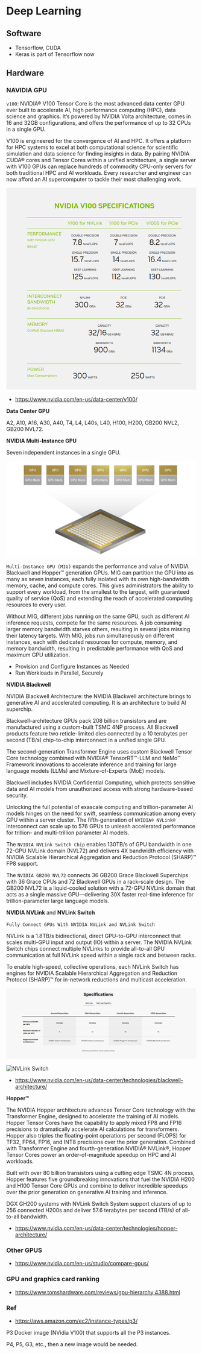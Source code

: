 # Deep Learning

## Software

* Tensorflow, CUDA
* Keras is part of Tensorflow now

## Hardware

### NAVIDIA GPU

`v100`: NVIDIA® V100 Tensor Core is the most advanced data center GPU ever built to accelerate AI, high performance computing (HPC), data science and graphics. It’s powered by NVIDIA Volta architecture, comes in 16 and 32GB configurations, and offers the performance of up to 32 CPUs in a single GPU.

V100 is engineered for the convergence of AI and HPC. It offers a platform for HPC systems to excel at both computational science for scientific simulation and data science for finding insights in data. By pairing NVIDIA CUDA® cores and Tensor Cores within a unified architecture, a single server with V100 GPUs can replace hundreds of commodity CPU-only servers for both traditional HPC and AI workloads. Every researcher and engineer can now afford an AI supercomputer to tackle their most challenging work.

![v100_tensor_core_gpu](../../../images/ml/v100_tensor_core_gpu.png)

* https://www.nvidia.com/en-us/data-center/v100/

**Data Center GPU**

A2, A10, A16, A30, A40, T4, L4, L40s, L40, H100, H200, GB200 NVL2, GB200 NVL72.

**NVIDIA Multi-Instance GPU**

Seven independent instances in a single GPU.

![MIG](../../../images/ml/MIG.png)

`Multi-Instance GPU (MIG)` expands the performance and value of NVIDIA Blackwell and Hopper™ generation GPUs. MIG can partition the GPU into as many as seven instances, each fully isolated with its own high-bandwidth memory, cache, and compute cores. This gives administrators the ability to support every workload, from the smallest to the largest, with guaranteed quality of service (QoS) and extending the reach of accelerated computing resources to every user.

Without MIG, different jobs running on the same GPU, such as different AI inference requests, compete for the same resources. A job consuming larger memory bandwidth starves others, resulting in several jobs missing their latency targets. With MIG, jobs run simultaneously on different instances, each with dedicated resources for compute, memory, and memory bandwidth, resulting in predictable performance with QoS and maximum GPU utilization.

* Provision and Configure Instances as Needed
* Run Workloads in Parallel, Securely

**NVIDIA Blackwell**

NVIDIA Blackwell Architecture: the NVIDIA Blackwell architecture brings to generative AI and accelerated computing. It is an architecture to build AI superchip.

Blackwell-architecture GPUs pack 208 billion transistors and are manufactured using a custom-built TSMC 4NP process. All Blackwell products feature two reticle-limited dies connected by a 10 terabytes per second (TB/s) chip-to-chip interconnect in a unified single GPU.

The second-generation Transformer Engine uses custom Blackwell Tensor Core technology combined with NVIDIA® TensorRT™-LLM and NeMo™ Framework innovations to accelerate inference and training for large language models (LLMs) and Mixture-of-Experts (MoE) models.

Blackwell includes NVIDIA Confidential Computing, which protects sensitive data and AI models from unauthorized access with strong hardware-based security.

Unlocking the full potential of exascale computing and trillion-parameter AI models hinges on the need for swift, seamless communication among every GPU within a server cluster. The fifth-generation of `NVIDIA® NVLink®` interconnect can scale up to 576 GPUs to unleash accelerated performance for trillion- and multi-trillion parameter AI models.  

The `NVIDIA NVLink Switch Chip` enables 130TB/s of GPU bandwidth in one 72-GPU NVLink domain (NVL72) and delivers 4X bandwidth efficiency with NVIDIA Scalable Hierarchical Aggregation and Reduction Protocol (SHARP)™ FP8 support.

The `NVIDIA GB200 NVL72` connects 36 GB200 Grace Blackwell Superchips with 36 Grace CPUs and 72 Blackwell GPUs in a rack-scale design. The GB200 NVL72 is a liquid-cooled solution with a 72-GPU NVLink domain that acts as a single massive GPU—delivering 30X faster real-time inference for trillion-parameter large language models.

**NVIDIA NVLink** and **NVLink Switch**

`Fully Connect GPUs With NVIDIA NVLink and NVLink Switch`

NVLink is a 1.8TB/s bidirectional, direct GPU-to-GPU interconnect that scales multi-GPU input and output (IO) within a server. The NVIDIA NVLink Switch chips connect multiple NVLinks to provide all-to-all GPU communication at full NVLink speed within a single rack and between racks.

To enable high-speed, collective operations, each NVLink Switch has engines for NVIDIA Scalable Hierarchical Aggregation and Reduction Protocol (SHARP)™ for in-network reductions and multicast acceleration.

![NVLink](../../../images/ml/NVLink.png)

![NVLink Switch](../../../images/ml/NVLink_Switch.png)

* https://www.nvidia.com/en-us/data-center/technologies/blackwell-architecture/

**Hopper™**

The NVIDIA Hopper architecture advances Tensor Core technology with the Transformer Engine, designed to accelerate the training of AI models. Hopper Tensor Cores have the capability to apply mixed FP8 and FP16 precisions to dramatically accelerate AI calculations for transformers. Hopper also triples the floating-point operations per second (FLOPS) for TF32, FP64, FP16, and INT8 precisions over the prior generation. Combined with Transformer Engine and fourth-generation NVIDIA® NVLink®, Hopper Tensor Cores power an order-of-magnitude speedup on HPC and AI workloads.

Built with over 80 billion transistors using a cutting edge TSMC 4N process, Hopper features five groundbreaking innovations that fuel the NVIDIA H200 and H100 Tensor Core GPUs and combine to deliver incredible speedups over the prior generation on generative AI training and inference.

DGX GH200 systems with NVLink Switch System support clusters of up to 256 connected H200s and deliver 57.6 terabytes per second (TB/s) of all-to-all bandwidth.

* https://www.nvidia.com/en-us/data-center/technologies/hopper-architecture/

### Other GPUS

* https://www.nvidia.com/en-us/studio/compare-gpus/

### GPU and graphics card ranking

* https://www.tomshardware.com/reviews/gpu-hierarchy,4388.html


### Ref

* https://aws.amazon.com/ec2/instance-types/p3/

P3 Docker image (NVidia V100) that supports all the P3 instances.

P4, P5, G3, etc., then a new image would be needed.